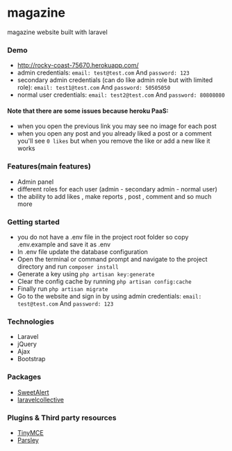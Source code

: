 # magazine
magazine website built with laravel

### Demo  
* http://rocky-coast-75670.herokuapp.com/
* admin credentials: `email: test@test.com` And `password: 123`
* secondary admin credentials (can do like admin role but with limited role): `email: test1@test.com` And `password: 50505050` 
* normal user credentials: `email: test2@test.com` And `password: 80808080`
#### Note that there are some issues because heroku PaaS:
* when you open the previous link you may see no image for each post
* when you open any post and you already liked a post or a comment you'll see `0 likes` but when you remove the like or add a new like it works

### Features(main features)
* Admin panel 
* different roles for each user (admin - secondary admin - normal user) 
* the ability to add likes , make reports , post , comment and so much more

### Getting started
* you do not have a .env file in the project root folder so copy .env.example and save it as .env
* In .env file update the database configuration
* Open the terminal or command prompt and navigate to the project directory and run `composer install`
* Generate a key using `php artisan key:generate`
* Clear the config cache by running `php artisan config:cache`
* Finally run `php artisan migrate`
* Go to the website and sign in by using admin credentials: `email: test@test.com` And `password: 123`

### Technologies
* Laravel 
* jQuery 
* Ajax 
* Bootstrap

### Packages
* [SweetAlert](https://github.com/t4t5/sweetalert)
* [laravelcollective](https://laravelcollective.com/docs/5.3/html)

### Plugins & Third party resources
* [TinyMCE](http://tinymce.com/)
* [Parsley](https://github.com/guillaumepotier/Parsley.js/)


